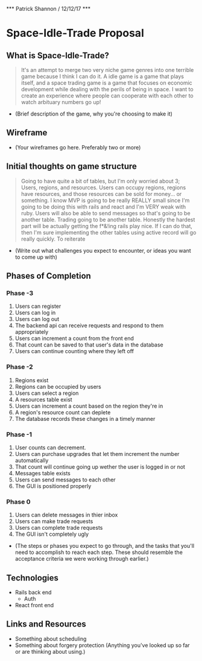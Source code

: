 *** Patrick Shannon / 12/12/17 ***

# Space-Idle-Trade Proposal

## What is Space-Idle-Trade?
> It's an attempt to merge two very niche game genres into one terrible game because I think I can do it. A idle game is a game that plays itself, and a space trading game is a game that focuses on economic development while dealing with the perils of being in space. I want to create an experience where people can cooperate with each other to watch arbituary numbers go up!
- (Brief description of the game, why you're choosing to make it)

## Wireframe
> <WIP>
- (Your wireframes go here. Preferably two or more)

## Initial thoughts on game structure
> Going to have quite a bit of tables, but I'm only worried about 3; Users, regions, and resources. Users can occupy regions, regions have resources, and those resources can be sold for money... or something. I know MVP is going to be really REALLY small since I'm going to be doing this with rails and react and I'm VERY weak with ruby. Users will also be able to send messages so that's going to be another table. Trading going to be another table. Honestly the hardest part will be actually getting the f*&!ing rails play nice. If I can do that, then I'm sure implementing the other tables using active record will go really quickly. To reiterate
- (Write out what challenges you expect to encounter, or ideas you want to come up with)

## Phases of Completion
### Phase -3
1. Users can register
2. Users can log in
3. Users can log out
4. The backend api can receive requests and respond to them appropriately
5. Users can increment a count from the front end
6. That count can be saved to that user's data in the database
7. Users can continue counting where they left off

### Phase -2
1. Regions exist
2. Regions can be occupied by users
3. Users can select a region
4. A resources table exist
5. Users can increment a count based on the region they're in
6. A region's resource count can deplete
7. The database records these changes in a timely manner

### Phase -1
1. User counts can decrement.
2. Users can purchase upgrades that let them increment the number automatically
3. That count will continue going up wether the user is logged in or not
4. Messages table exists
5. Users can send messages to each other
6. The GUI is positioned properly

### Phase 0
1. Users can delete messages in thier inbox
2. Users can make trade requests
3. Users can complete trade requests
4. The GUI isn't completely ugly


- (The steps or phases you expect to go through, and the tasks that you'll need to accomplish to reach each step. These should resemble the acceptance criteria we were working through earlier.)

## Technologies
- Rails back end
  - Auth
- React front end

## Links and Resources
- Something about scheduling
- Something about forgery protection
(Anything you've looked up so far or are thinking about using.)

